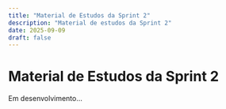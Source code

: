 ```yaml
---
title: "Material de Estudos da Sprint 2"
description: "Material de estudos da Sprint 2"
date: 2025-09-09
draft: false
---
```


# Material de Estudos da Sprint 2

Em desenvolvimento...
